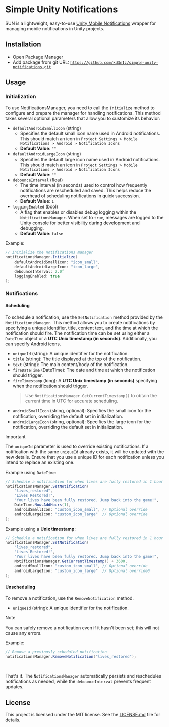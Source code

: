 # Simple Unity Notifications

SUN is a lightweight, easy-to-use [Unity Mobile Notifications](https://github.com/Unity-Technologies/com.unity.mobile.notifications) wrapper for managing mobile notifications in Unity projects.

## Installation

-   Open Package Manager
-   Add package from git URL:
    <code>https://github.com/kd3n1z/simple-unity-notifications.git</code>

## Usage

### Initialization

To use NotificationsManager, you need to call the <code>Initialize</code> method to configure and prepare the manager for handling notifications. This method takes several optional parameters that allow you to customize its behavior:

-   <code>defaultAndroidSmallIcon</code> (string)
    -   Specifies the default small icon name used in Android notifications. This should match an icon in <code>Project Settings > Mobile Notifications > Android > Notification Icons</code>
    -   **Default Value**: <code>""</code>
-   <code>defaultAndroidLargeIcon</code> (string)
    -   Specifies the default large icon name used in Android notifications. This should match an icon in <code>Project Settings > Mobile Notifications > Android > Notification Icons</code>
    -   **Default Value**: <code>""</code>
-   <code>debounceInterval</code> (float)
    -   The time interval (in seconds) used to control how frequently notifications are rescheduled and saved. This helps reduce the overhead of scheduling notifications in quick succession.
    -   **Default Value**: <code>1</code>
-   <code>loggingEnabled</code> (bool)
    -   A flag that enables or disables debug logging within the <code>NotificationsManager</code>. When set to <code>true</code>, messages are logged to the Unity console for better visibility during development and debugging.
    -   **Default Value**: <code>false</code>

Example:

```csharp
// Initialize the notifications manager
notificationsManager.Initialize(
    defaultAndroidSmallIcon: "icon_small",
    defaultAndroidLargeIcon: "icon_large",
    debounceInterval: 2.0f
    loggingEnabled: true
);
```

### Notifications

#### Scheduling

To schedule a notification, use the <code>SetNotification</code> method provided by the <code>NotificationsManager</code>. This method allows you to create notifications by specifying a unique identifier, title, content text, and the time at which the notification should fire. The notification time can be set using either a <code>DateTime</code> object or a **UTC Unix timestamp (in seconds)**. Additionally, you can specify Android icons.

-   <code>uniqueId</code> (string): A unique identifier for the notification.
-   <code>title</code> (string): The title displayed at the top of the notification.
-   <code>text</code> (string): The main content/body of the notification.
-   <code>fireDateTime</code> (DateTime): The date and time at which the notification should trigger.
-   <code>fireTimestamp</code> (long): A **UTC Unix timestamp (in seconds)** specifying when the notification should trigger.
    > Use <code>NotificationsManager.GetCurrentTimestamp()</code> to obtain the current time in UTC for accurate scheduling.
-   <code>androidSmallIcon</code> (string, optional): Specifies the small icon for the notification, overriding the default set in initialization.
-   <code>androidLargeIcon</code> (string, optional): Specifies the large icon for the notification, overriding the default set in initialization.

> [!IMPORTANT]
> The <code>uniqueId</code> parameter is used to override existing notifications. If a notification with the same <code>uniqueId</code> already exists, it will be updated with the new details. Ensure that you use a unique ID for each notification unless you intend to replace an existing one.

Example using <code>DateTime</code>:

```csharp
// Schedule a notification for when lives are fully restored in 1 hour
notificationsManager.SetNotification(
    "lives_restored",
    "Lives Restored!",
    "Your lives have been fully restored. Jump back into the game!",
    DateTime.Now.AddHours(1),
    androidSmallIcon: "custom_icon_small", // Optional override
    androidLargeIcon: "custom_icon_large"  // Optional override
);
```

Example using a **Unix timestamp**:

```csharp
// Schedule a notification for when lives are fully restored in 1 hour (3600 seconds)
notificationsManager.SetNotification(
    "lives_restored",
    "Lives Restored!",
    "Your lives have been fully restored. Jump back into the game!",
    NotificationsManager.GetCurrentTimestamp() + 3600,
    androidSmallIcon: "custom_icon_small", // Optional override
    androidLargeIcon: "custom_icon_large"  // Optional override0
);
```

#### Unscheduling

To remove a notification, use the <code>RemoveNotification</code> method.

-   <code>uniqueId</code> (string): A unique identifier for the notification.

> [!NOTE]
> You can safely remove a notification even if it hasn't been set; this will not cause any errors.

Example:

```csharp
// Remove a previously scheduled notification
notificationsManager.RemoveNotification("lives_restored");
```

<br/>

That's it. The <code>NotificationsManager</code> automatically persists and reschedules notifications as needed, while the <code>debounceInterval</code> prevents frequent updates.

## License

This project is licensed under the MIT license. See the [LICENSE.md](LICENSE.md) file for details.
